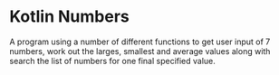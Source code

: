# Kotlin Numbers

A program using a number of different functions to get user input of 7 numbers, work out the larges, smallest and average 
values along with search the list of numbers for one final specified value.